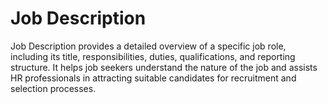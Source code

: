 # Job Description
Job Description provides a detailed overview of a specific job role, including its title, responsibilities, duties, qualifications, and reporting structure. It helps job seekers understand the nature of the job and assists HR professionals in attracting suitable candidates for recruitment and selection processes.
